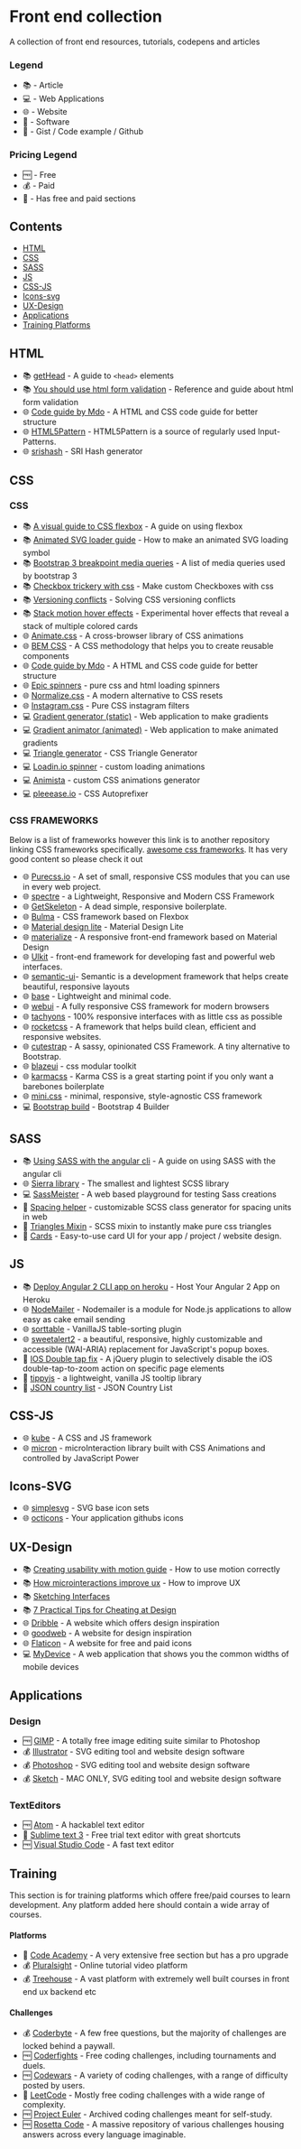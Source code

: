 # Front end collection

A collection of front end resources, tutorials, codepens and articles

### Legend

- :books: - Article
- :computer: - Web Applications
- :globe_with_meridians: - Website
- :floppy_disk: - Software
- :link: - Gist / Code example / Github

### Pricing Legend

- :free: - Free
- :moneybag: - Paid
- :money_with_wings: - Has free and paid sections

## Contents

- [HTML](#html)
- [CSS](#css)
- [SASS](#sass)
- [JS](#js)
- [CSS-JS](#css-js)
- [Icons-svg](#icons-svg)
- [UX-Design](#ux-design)
- [Applications](#applications)
- [Training Platforms](#training)

## HTML

- :books: [getHead](https://gethead.info/) - A guide to `<head>` elements
- :books: [You should use html form validation](https://pageclip.co/blog/2018-02-20-you-should-use-html5-form-validation.html) - Reference and guide about html form validation
- :globe_with_meridians: [Code guide by Mdo](http://codeguide.co/) - A HTML and CSS code guide for better structure
- :globe_with_meridians: [HTML5Pattern](http://html5pattern.com/) - HTML5Pattern is a source of regularly used Input-Patterns.
- :globe_with_meridians: [srishash](https://www.srihash.org/) - SRI Hash generator

## CSS

### CSS

- :books: [A visual guide to CSS flexbox](https://scotch.io/tutorials/a-visual-guide-to-css3-flexbox-properties) - A guide on using flexbox
- :books: [Animated SVG loader guide](http://chrisdermody.com/animated-svg-loader-mydevportfol-io/) - How to make an animated SVG loading symbol
- :books: [Bootstrap 3 breakpoint media queries](https://scotch.io/tutorials/default-sizes-for-twitter-bootstraps-media-queries) - A list of media queries used by bootstrap 3
- :books: [Checkbox trickery with css](http://codersblock.com/blog/checkbox-trickery-with-css/) - Make custom Checkboxes with css
- :books: [Versioning conflicts](https://blog.newrelic.com/2017/07/27/css-versioning-conflicts/) - Solving CSS versioning conflicts
- :books: [Stack motion hover effects](https://tympanus.net/codrops/2017/03/15/stack-motion-hover-effects/) - Experimental hover effects that reveal a stack of multiple colored cards
- :globe_with_meridians: [Animate.css](https://daneden.github.io/animate.css/) - A cross-browser library of CSS animations
- :globe_with_meridians: [BEM CSS](http://getbem.com/) - A CSS methodology that helps you to create reusable components
- :globe_with_meridians: [Code guide by Mdo](http://codeguide.co/) - A HTML and CSS code guide for better structure
- :globe_with_meridians: [Epic spinners](http://epic-spinners.epicmax.co/#/) - pure css and html loading spinners
- :globe_with_meridians: [Normalize.css](http://necolas.github.io/normalize.css/) - A modern alternative to CSS resets
- :globe_with_meridians: [Instagram.css](https://picturepan2.github.io/instagram.css/) - Pure CSS instagram filters
- :computer: [Gradient generator (static)](http://angrytools.com/css-generator/gradient/) - Web application to make gradients
- :computer: [Gradient animator (animated)](https://www.gradient-animator.com/) - Web application to make animated gradients
- :computer: [Triangle generator](http://triangle.designyourcode.io/) - CSS Triangle Generator
- :computer: [Loadin.io spinner](https://loading.io/spinner/) - custom loading animations
- :computer: [Animista](http://animista.net/) - custom CSS animations generator
- :computer: [pleeease.io](http://pleeease.io/play/) - CSS Autoprefixer

### CSS FRAMEWORKS

Below is a list of frameworks however this link is to another repository linking CSS frameworks specifically. [awesome css frameworks](https://github.com/troxler/awesome-css-frameworks). It has very good content so please check it out

- :globe_with_meridians: [Purecss.io](https://purecss.io/) - A set of small, responsive CSS modules that you can use in every web project.
- :globe_with_meridians: [spectre](https://picturepan2.github.io/spectre/) - a Lightweight, Responsive and Modern CSS Framework
- :globe_with_meridians: [GetSkeleton](http://getskeleton.com/) - A dead simple, responsive boilerplate.
- :globe_with_meridians: [Bulma](https://bulma.io/) - CSS framework based on Flexbox
- :globe_with_meridians: [Material design lite](https://getmdl.io/index.html) - Material Design Lite
- :globe_with_meridians: [materialize](http://materializecss.com/) - A responsive front-end framework based on Material Design
- :globe_with_meridians: [Ulkit](https://getuikit.com/) - front-end framework for developing fast and powerful web interfaces.
- :globe_with_meridians: [semantic-ui](https://semantic-ui.com/)- Semantic is a development framework that helps create beautiful, responsive layouts 
- :globe_with_meridians: [base](http://getbase.org/) - Lightweight and minimal code.
- :globe_with_meridians: [webui](https://asyncdesign.github.io/webui/index.html) - A fully responsive CSS framework for modern browsers
- :globe_with_meridians: [tachyons](http://tachyons.io/) - 100% responsive interfaces with as little css as possible
- :globe_with_meridians: [rocketcss](http://rocketcss.org/) - A framework that helps build clean, efficient and responsive websites. 
- :globe_with_meridians: [cutestrap](https://www.cutestrap.com/) - A sassy, opinionated CSS Framework. A tiny alternative to Bootstrap.
- :globe_with_meridians: [blazeui](https://www.blazeui.com/) - css modular toolkit
- :globe_with_meridians: [karmacss](https://karmacss.com/) - Karma CSS is a great starting point if you only want a barebones boilerplate
- :globe_with_meridians: [mini.css](https://minicss.org/) - minimal, responsive, style-agnostic CSS framework
- :computer: [Bootstrap build](https://bootstrap.build/app/v4.0/) - Bootstrap 4 Builder

## SASS

- :books: [Using SASS with the angular cli](https://scotch.io/tutorials/using-sass-with-the-angular-cli) - A guide on using SASS with the angular cli
- :globe_with_meridians: [Sierra library](https://sierra-library.github.io/) - The smallest and lightest SCSS library
- :computer: [SassMeister](https://www.sassmeister.com/) - A web based playground for testing Sass creations
- :link: [Spacing helper](https://gist.github.com/kieranmv95/99c5e4cb66ec76256b68600a5ee4e136) - customizable SCSS class generator for spacing units in web
- :link: [Triangles Mixin](https://gist.github.com/kieranmv95/cc4b711f86981469f06bff2d6c674004) - SCSS mixin to instantly make pure css triangles
- :link: [Cards](https://github.com/chandru89new/cards.sass) - Easy-to-use card UI for your app / project / website design.

## JS

- :books: [Deploy Angular 2 CLI app on heroku](https://medium.com/@ryanchenkie_40935/angular-cli-deployment-host-your-angular-2-app-on-heroku-3f266f13f352) - Host Your Angular 2 App on Heroku
- :globe_with_meridians: [NodeMailer](https://nodemailer.com/about/) - Nodemailer is a module for Node.js applications to allow easy as cake email sending
- :globe_with_meridians: [sorttable](https://kryogenix.org/code/browser/sorttable/) - VanillaJS table-sorting plugin
- :globe_with_meridians: [sweetalert2](https://sweetalert2.github.io/) - a beautiful, responsive, highly customizable and accessible (WAI-ARIA) replacement for JavaScript's popup boxes. 
- :link: [IOS Double tap fix](https://gist.github.com/johan/2047491) - A jQuery plugin to selectively disable the iOS double-tap-to-zoom action on specific page elements
- :link: [tippyjs](https://github.com/atomiks/tippyjs) - a lightweight, vanilla JS tooltip library
- :link: [JSON country list](http://www.phpied.com/files/countries/list.json) - JSON Country List

## CSS-JS

- :globe_with_meridians: [kube](https://imperavi.com/kube/) - A CSS and JS framework
- :globe_with_meridians: [micron](https://webkul.github.io/micron/) - microInteraction library built with CSS Animations and controlled by JavaScript Power

## Icons-SVG

- :globe_with_meridians: [simplesvg](https://simplesvg.com/icon-sets/) - SVG base icon sets
- :globe_with_meridians: [octicons](https://octicons.github.com/) - Your application githubs icons

## UX-Design

- :books: [Creating usability with motion guide](https://medium.com/ux-in-motion/creating-usability-with-motion-the-ux-in-motion-manifesto-a87a4584ddc) - How to use motion correctly
- :books: [How microinteractions improve ux](https://www.invisionapp.com/blog/use-microinteractions-improve-ux-design/) - How to improve UX
- :books: [Sketching Interfaces](https://airbnb.design/sketching-interfaces/)
- :books: [7 Practical Tips for Cheating at Design](https://medium.com/refactoring-ui/7-practical-tips-for-cheating-at-design-40c736799886)
- :globe_with_meridians: [Dribble](https://dribbble.com/) - A website which offers design inspiration
- :globe_with_meridians: [goodweb](http://www.goodweb.design/) - A website for design inspiration
- :globe_with_meridians: [Flaticon](https://www.flaticon.com/) - A website for free and paid icons
- :computer: [MyDevice](https://mydevice.io/devices/) - A web application that shows you the common widths of mobile devices

## Applications

### Design

- :free: [GIMP](https://www.gimp.org/) - A totally free image editing suite similar to Photoshop
- :moneybag: [Illustrator](https://www.adobe.com/uk/products/illustrator.html) - SVG editing tool and website design software
- :moneybag: [Photoshop](https://www.adobe.com/uk/products/photoshop.html) - SVG editing tool and website design software
- :moneybag: [Sketch](https://www.sketchapp.com/) - MAC ONLY, SVG editing tool and website design software

### TextEditors

- :free: [Atom](https://atom.io/) - A hackablel text editor
- :money_with_wings: [Sublime text 3](https://www.sublimetext.com/3) - Free trial text editor with great shortcuts
- :free: [Visual Studio Code](https://code.visualstudio.com/) - A fast text editor


## Training

This section is for training platforms which offere free/paid courses to learn development. Any platform added here should contain a wide array of courses.

#### Platforms

- :money_with_wings: [Code Academy](https://www.codecademy.com/) - A very extensive free section but has a pro upgrade
- :moneybag: [Pluralsight](https://learn.pluralsight.com) - Online tutorial video platform
- :moneybag: [Treehouse](https://teamtreehouse.com/home) - A vast platform with extremely well built courses in front end ux backend etc

#### Challenges

- :moneybag: [Coderbyte](https://coderbyte.com) - A few free questions, but the majority of challenges are locked behind a paywall.
- :free: [Coderfights](https://coderfights.com) - Free coding challenges, including tournaments and duels.
- :free: [Codewars](https://www.codewars.com) - A variety of coding challenges, with a range of difficulty posted by users.
- :money_with_wings: [LeetCode](https://leetcode.com/) - Mostly free coding challenges with a wide range of complexity.
- :free: [Project Euler](https://projecteuler.net/archives) - Archived coding challenges meant for self-study.
- :free: [Rosetta Code](https://rosettacode.org/) - A massive repository of various challenges housing answers across every language imaginable.
